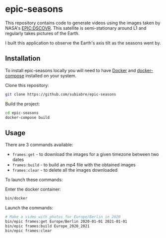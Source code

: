 # epic-seasons
This repository contains code to generate videos using the images taken by NASA's [EPIC:DSCOVR](https://epic.gsfc.nasa.gov/). This satellite is semi-stationary around L1 and regularly takes pictures of the Earth.

I built this application to observe the Earth's axis tilt as the seasons went by.

## Installation
To install epic-seasons locally you will need to have [Docker](https://docs.docker.com/get-docker/) and [docker-compose](https://docs.docker.com/compose/install/) installed on your system.

Clone this repository:
```bash
git clone https://github.com/subiabre/epic-seasons
```

Build the project:
```bash
cd epic-seasons
docker-compose build
```

## Usage
There are 3 commands available:

* `frames:get` - to download the images for a given timezone between two dates
* `frames:build` - to build an mp4 file with the obtained images
* `frames:clear` - to delete all the images downloaded

To launch these commands:

Enter the docker container:
```bash
bin/docker
```

Launch the commands:
```bash
# Make a video with photos for Europe/Berlin in 2020
bin/epic frames:get Europe/Berlin 2020-01-01 2021-01-01
bin/epic frames:build Europe_2020_2021
bin/epic frames:clear
```
